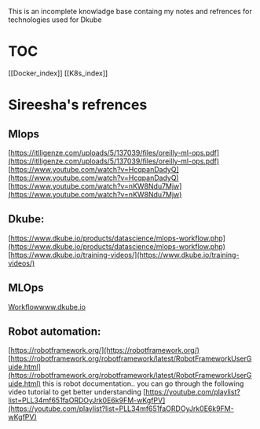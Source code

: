 This is an incomplete knowladge base containg my notes and refrences for technologies used for Dkube

# TOC
[[Docker_index]]
[[K8s_index]]


# Sireesha's refrences
## Mlops 
[https://itlligenze.com/uploads/5/137039/files/oreilly-ml-ops.pdf](https://itlligenze.com/uploads/5/137039/files/oreilly-ml-ops.pdf) [https://www.youtube.com/watch?v=HcqpanDadyQ](https://www.youtube.com/watch?v=HcqpanDadyQ) [https://www.youtube.com/watch?v=nKW8Ndu7Mjw](https://www.youtube.com/watch?v=nKW8Ndu7Mjw) 

## Dkube:
[https://www.dkube.io/products/datascience/mlops-workflow.php](https://www.dkube.io/products/datascience/mlops-workflow.php) [https://www.dkube.io/training-videos/](https://www.dkube.io/training-videos/) 

## MLOps
[Workflowwww.dkube.io](http://Workflowwww.dkube.io) 

## Robot automation: 
[https://robotframework.org/](https://robotframework.org/) [https://robotframework.org/robotframework/latest/RobotFrameworkUserGuide.html](https://robotframework.org/robotframework/latest/RobotFrameworkUserGuide.html) 
this is robot documentation.. you can go through the following video tutorial to get better understanding [https://youtube.com/playlist?list=PLL34mf651faORDOyJrk0E6k9FM-wKgfPV](https://youtube.com/playlist?list=PLL34mf651faORDOyJrk0E6k9FM-wKgfPV)